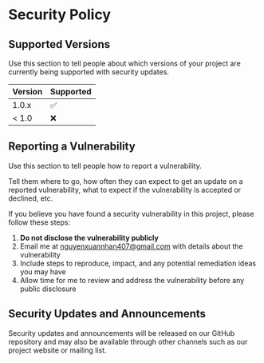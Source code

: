 # Security Policy

## Supported Versions

Use this section to tell people about which versions of your project are currently being supported with security updates.

| Version | Supported          |
| ------- | ------------------ |
| 1.0.x   | :white_check_mark: |
| < 1.0   | :x:                |

## Reporting a Vulnerability

Use this section to tell people how to report a vulnerability.

Tell them where to go, how often they can expect to get an update on a reported vulnerability, what to expect if the vulnerability is accepted or declined, etc.

If you believe you have found a security vulnerability in this project, please follow these steps:

1. **Do not disclose the vulnerability publicly**
2. Email me at [nguyenxuannhan407@gmail.com](mailto:nguyenxuannhan407@gmail.com) with details about the vulnerability
3. Include steps to reproduce, impact, and any potential remediation ideas you may have
4. Allow time for me to review and address the vulnerability before any public disclosure

## Security Updates and Announcements

Security updates and announcements will be released on our GitHub repository and may also be available through other channels such as our project website or mailing list.
